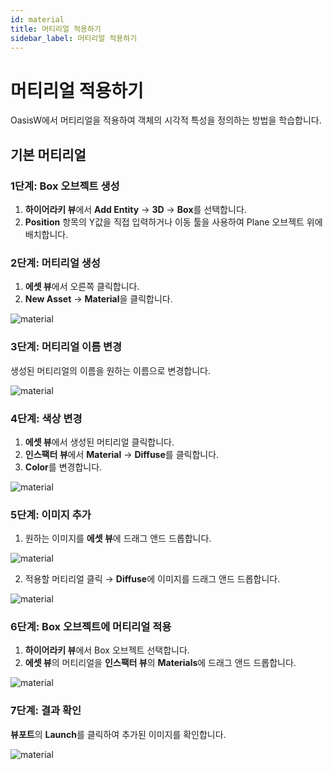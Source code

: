```yaml
---
id: material
title: 머티리얼 적용하기
sidebar_label: 머티리얼 적용하기
---
```


# 머티리얼 적용하기

OasisW에서 머티리얼을 적용하여 객체의 시각적 특성을 정의하는 방법을 학습합니다.

## 기본 머티리얼

### 1단계: Box 오브젝트 생성

1. **하이어라키 뷰**에서 **Add Entity** → **3D** → **Box**를 선택합니다.
2. **Position** 항목의 Y값을 직접 입력하거나 이동 툴을 사용하여 Plane 오브젝트 위에 배치합니다.

### 2단계: 머티리얼 생성

1. **에셋 뷰**에서 오른쪽 클릭합니다.
2. **New Asset** → **Material**을 클릭합니다.

![material](/img/tutorial/3_1.png)

### 3단계: 머티리얼 이름 변경

생성된 머티리얼의 이름을 원하는 이름으로 변경합니다.

![material](/img/tutorial/3_2.png)

### 4단계: 색상 변경

1. **에셋 뷰**에서 생성된 머티리얼 클릭합니다.
2. **인스팩터 뷰**에서 **Material** → **Diffuse**를 클릭합니다.
3. **Color**를 변경합니다.

![material](/img/tutorial/3_3.png)

### 5단계: 이미지 추가

1. 원하는 이미지를 **에셋 뷰**에 드래그 앤드 드롭합니다.

![material](/img/tutorial/3_4.png)

2. 적용할 머티리얼 클릭 → **Diffuse**에 이미지를 드래그 앤드 드롭합니다.

![material](/img/tutorial/3_5.png)

### 6단계: Box 오브젝트에 머티리얼 적용

1. **하이어라키 뷰**에서 Box 오브젝트 선택합니다.
2. **에셋 뷰**의 머티리얼을 **인스팩터 뷰**의 **Materials**에 드래그 앤드 드롭합니다.

![material](/img/tutorial/3_6.png)

### 7단계: 결과 확인

**뷰포트**의 **Launch**를 클릭하여 추가된 이미지를 확인합니다.

![material](/img/tutorial/3_7.png)

